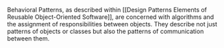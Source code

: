 Behavioral Patterns, as described within [[Design Patterns Elements of Reusable Object-Oriented Software]], are concerned with algorithms and the assignment of responsibilities between objects. They describe not just patterns of objects or classes but also the patterns of communication between them.